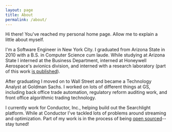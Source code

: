 ```yaml
---
layout: page
title: About
permalink: /about/
---
```


Hi there!  You've reached my personal home page.  Allow me to explain a little about myself.

I'm a Software Engineer in New York City.  I graduated from Arizona State in 2010 with a B.S. in Computer Science cum laude.  While studying at Arizona State I interned at the Business Department, interned at Honeywell Aerospace's avionics division, and interned with a research laboratory (part of this work [is published](http://www.public.asu.edu/~ychen127/pvldb10_xsact.pdf)).

After graduating I moved on to Wall Street and became a Technology Analyst at Goldman Sachs.  I worked on lots of different things at GS, including back office trade automation, regulatory reform auditing work, and front office algorithmic trading technology.

I currently work for Conductor, Inc., helping build out the Searchlight platform.  While at Conductor I've tackled lots of problems around streaming and optimization.  Part of my work is in the process of being [open sourced](https://github.com/Conductor/rx-ordered-data/)--stay tuned!
